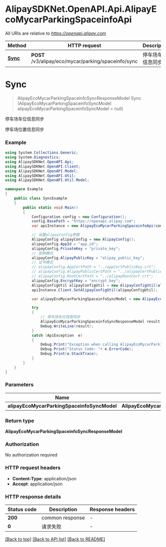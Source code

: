 # AlipaySDKNet.OpenAPI.Api.AlipayEcoMycarParkingSpaceinfoApi

All URIs are relative to *https://openapi.alipay.com*

Method | HTTP request | Description
------------- | ------------- | -------------
[**Sync**](AlipayEcoMycarParkingSpaceinfoApi.md#sync) | **POST** /v3/alipay/eco/mycar/parking/spaceinfo/sync | 停车场车位信息同步


<a name="sync"></a>
# **Sync**
> AlipayEcoMycarParkingSpaceinfoSyncResponseModel Sync (AlipayEcoMycarParkingSpaceinfoSyncModel alipayEcoMycarParkingSpaceinfoSyncModel = null)

停车场车位信息同步

停车场位置信息同步

### Example
```csharp
using System.Collections.Generic;
using System.Diagnostics;
using AlipaySDKNet.OpenAPI.Api;
using AlipaySDKNet.OpenAPI.Client;
using AlipaySDKNet.OpenAPI.Model;
using AlipaySDKNet.OpenAPI.Util;
using AlipaySDKNet.OpenAPI.Util.Model;

namespace Example
{
    public class SyncExample
    {
        public static void Main()
        {
            Configuration config = new Configuration();
            config.BasePath = "https://openapi.alipay.com";
            var apiInstance = new AlipayEcoMycarParkingSpaceinfoApi(config);

            // 设置alipayConfig参数
            AlipayConfig alipayConfig = new AlipayConfig();
            alipayConfig.AppId = "app_id";
            alipayConfig.PrivateKey = "private_key";
            // 密钥模式
            alipayConfig.AlipayPublicKey = "alipay_public_key";
            // 证书模式
            // alipayConfig.AppCertPath = "../appCertPublicKey.crt";
            // alipayConfig.AlipayPublicCertPath = "../alipayCertPublicKey_RSA2.crt";
            // alipayConfig.RootCertPath = "../alipayRootCert.crt";
            alipayConfig.EncryptKey = "encrypt_key";
            AlipayConfigUtil alipayConfigUtil = new AlipayConfigUtil(alipayConfig);
            apiInstance.Client.SetAlipayConfigUtil(alipayConfigUtil);

            var alipayEcoMycarParkingSpaceinfoSyncModel = new AlipayEcoMycarParkingSpaceinfoSyncModel(); // AlipayEcoMycarParkingSpaceinfoSyncModel |  (optional) 

            try
            {
                // 停车场车位信息同步
                AlipayEcoMycarParkingSpaceinfoSyncResponseModel result = apiInstance.Sync(alipayEcoMycarParkingSpaceinfoSyncModel);
                Debug.WriteLine(result);
            }
            catch (ApiException  e)
            {
                Debug.Print("Exception when calling AlipayEcoMycarParkingSpaceinfoApi.Sync: " + e.Message );
                Debug.Print("Status Code: "+ e.ErrorCode);
                Debug.Print(e.StackTrace);
            }
        }
    }
}
```

### Parameters

Name | Type | Description  | Notes
------------- | ------------- | ------------- | -------------
 **alipayEcoMycarParkingSpaceinfoSyncModel** | **AlipayEcoMycarParkingSpaceinfoSyncModel**|  | [optional] 

### Return type

**AlipayEcoMycarParkingSpaceinfoSyncResponseModel**

### Authorization

No authorization required

### HTTP request headers

 - **Content-Type**: application/json
 - **Accept**: application/json


### HTTP response details
| Status code | Description | Response headers |
|-------------|-------------|------------------|
| **200** | common response |  -  |
| **0** | 请求失败 |  -  |

[[Back to top]](#) [[Back to API list]](../README.md#documentation-for-api-endpoints) [[Back to README]](../README.md)

